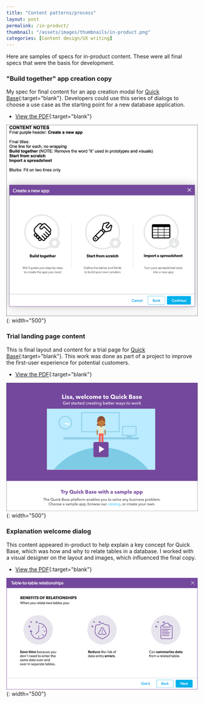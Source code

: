 ```yaml
---
title: "Content patterns/process"
layout: post
permalink: /in-product/
thumbnail: "/assets/images/thumbnails/in-product.png"
categories: [Content design/UX writing]
---
```

Here are samples of specs for in-product content. These were all final specs that were the basis for development.

### "Build together" app creation copy
My spec for final content for an app creation modal for [Quick Base](https://www.quickbase.com){:target="blank"}. Developers could use this series of dialogs to choose a use case as the starting point for a new database application.

- [View the PDF](/assets/pdf/Quick-Base-app-creation-copy.pdf){:target="blank"}

![](/assets/images/in-product.png){: width="500"}

### Trial landing page content
This is final layout and content for a trial page for [Quick Base](https://www.quickbase.com){:target="blank"}. This work was done as part of a project to improve the first-user experience for potential customers.

- [View the PDF](/assets/pdf/Quick-Base-trial-landing-page.pdf){:target="blank"}

![](/assets/images/trial.png){: width="500"}

### Explanation welcome dialog
This content appeared in-product to help explain a key concept for Quick Base, which was how and why to relate tables in a database. I worked with a visual designer on the layout and images, which influenced the final copy.

- [View the PDF](/assets/pdf/relationships-explanation.pdf){:target="blank"}

![](/assets/images/rel-explanation-2.png){: width="500"}
